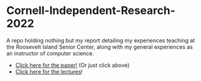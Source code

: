 # Cornell-Independent-Research-2022
A repo holding nothing but my report detailing my experiences teaching at the Roosevelt Island Senior Center, along with my general experiences as an instructor of computer science.

* [Click here for the paper!](https://github.com/agforero/Cornell-Independent-Research-2022/blob/main/From%20Grading%20to%20Demystifying%20the%20Computer%20My%20Exploration%20of%20Education.pdf) (Or just click above)
* [Click here for the lectures](https://www.youtube.com/playlist?list=PLM2U7XafGv4gwRuGC6MJ3VixdAxgAqB_3)!
